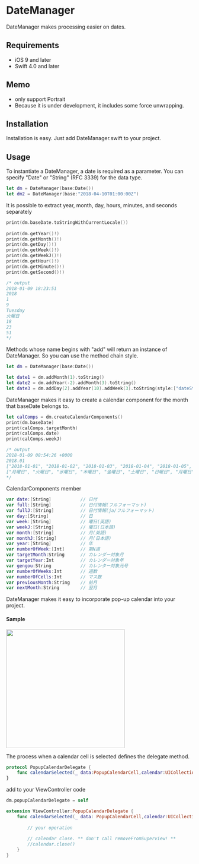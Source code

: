 # DateManager

DateManager makes processing easier on dates.

## Requirements
- iOS 9 and later 
- Swift 4.0 and later

## Memo
- only support Portrait
- Because it is under development, it includes some force unwrapping.

## Installation
Installation is easy. Just add DateManager.swift to your project.

## Usage
To instantiate a DateManager, a date is required as a parameter.
You can specify "Date" or "String" (RFC 3339) for the data type.
```swift
let dm = DateManager(base:Date())
let dm2 = DateManager(base:"2018-04-10T01:00:00Z")
```
It is possible to extract year, month, day, hours, minutes, and seconds separately
```swift
print(dm.baseDate.toStringWithCurrentLocale())
        
print(dm.getYear()!)
print(dm.getMonth()!)
print(dm.getDay()!)
print(dm.getWeek()!)
print(dm.getWeekJ()!)
print(dm.getHour()!)
print(dm.getMinute()!)
print(dm.getSecond()!)

/* output
2018-01-09 18:23:51
2018
1
9
Tuesday
火曜日
18
23
51
*/
```


Methods whose name begins with "add" will return an instance of DateManager. So you can use the method chain style.
```swift
let dm = DateManager(base:Date())

let date1 = dm.addMonth(1).toString()
let date2 = dm.addYear(-2).addMonth(3).toString()
let date3 = dm.addDay(2).addYear(10).addWeek(3).toString(style:["dateStyle":.full])
```

DateManager makes it easy to create a calendar component for the month that baseDate belongs to.
```swift
let calComps = dm.createCalendarComponents()
print(dm.baseDate)
print(calComps.targetMonth)
print(calComps.date)
print(calComps.weekJ)

/* output
2018-01-09 08:54:26 +0000
2018.01
["2018-01-01", "2018-01-02", "2018-01-03", "2018-01-04", "2018-01-05", "2018-01-06", "2018-01-07", "2018-01-08", "2018-01-09", "2018-01-10", "2018-01-11", "2018-01-12", "2018-01-13", "2018-01-14", "2018-01-15", "2018-01-16", "2018-01-17", "2018-01-18", "2018-01-19", "2018-01-20", "2018-01-21", "2018-01-22", "2018-01-23", "2018-01-24", "2018-01-25", "2018-01-26", "2018-01-27", "2018-01-28", "2018-01-29", "2018-01-30", "2018-01-31", "2018-02-01", "2018-02-02", "2018-02-03", "2018-02-04"]
["月曜日", "火曜日", "水曜日", "木曜日", "金曜日", "土曜日", "日曜日", "月曜日", "火曜日", "水曜日", "木曜日", "金曜日", "土曜日", "日曜日", "月曜日", "火曜日", "水曜日", "木曜日", "金曜日", "土曜日", "日曜日", "月曜日", "火曜日", "水曜日", "木曜日", "金曜日", "土曜日", "日曜日", "月曜日", "火曜日", "水曜日", "木曜日", "金曜日", "土曜日", "日曜日"]
*/
```
CalendarComponents member
```swift
var date:[String]           // 日付
var full:[String]           // 日付情報(フルフォーマット)
var fullJ:[String]          // 日付情報(ja/フルフォーマット)
var day:[String]            // 日
var week:[String]           // 曜日(英語)
var weekJ:[String]          // 曜日(日本語)
var month:[String]          // 月(英語)
var monthJ:[String]         // 月(日本語)
var year:[String]           // 年
var numberOfWeek:[Int]      // 第N週
var targetMonth:String      // カレンダー対象月
var targetYear:Int          // カレンダー対象年
var gengou:String           // カレンター対象元号
var numberOfWeeks:Int       // 週数
var numberOfCells:Int       // マス数
var previousMonth:String    // 前月
var nextMonth:String        // 翌月
```


DateManager makes it easy to incorporate pop-up calendar into your project.
#### Sample
<img src="https://user-images.githubusercontent.com/13625204/34709402-72ad1064-f55a-11e7-8d6b-57341d5f49ab.png" width="320px"/>


The process when a calendar cell is selected defines the delegate method.

```swift
protocol PopupCalendarDelegate {
    func calendarSelected(_ data:PopupCalendarCell,calendar:UICollectionView)
}
```

add to your ViewController code
```swift
dm.popupCalendarDelegate = self
```
```swift
extension ViewController:PopupCalendarDelegate {
    func calendarSelected(_ data: PopupCalendarCell,calendar:UICollectionView) {
        
        // your operation
        
        // calendar close. ** don't call removeFromSuperview! **
        //calendar.close()
    }
}
```



